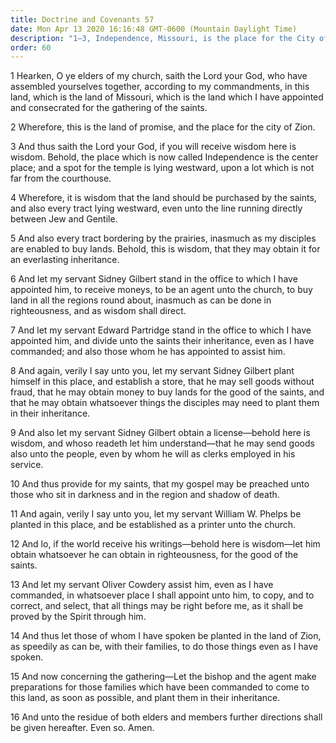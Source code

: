 ```yaml
---
title: Doctrine and Covenants 57
date: Mon Apr 13 2020 16:16:48 GMT-0600 (Mountain Daylight Time)
description: "1–3, Independence, Missouri, is the place for the City of Zion and the temple; 4–7, The Saints are to purchase lands and receive inheritances in that area; 8–16, Sidney Gilbert is to establish a store, William W. Phelps is to be a printer, and Oliver Cowdery is to edit material for publication."
order: 60
---
```


1 Hearken, O ye elders of my church, saith the Lord your God, who have assembled yourselves together, according to my commandments, in this land, which is the land of Missouri, which is the land which I have appointed and consecrated for the gathering of the saints.

2 Wherefore, this is the land of promise, and the place for the city of Zion.

3 And thus saith the Lord your God, if you will receive wisdom here is wisdom. Behold, the place which is now called Independence is the center place; and a spot for the temple is lying westward, upon a lot which is not far from the courthouse.

4 Wherefore, it is wisdom that the land should be purchased by the saints, and also every tract lying westward, even unto the line running directly between Jew and Gentile.

5 And also every tract bordering by the prairies, inasmuch as my disciples are enabled to buy lands. Behold, this is wisdom, that they may obtain it for an everlasting inheritance.

6 And let my servant Sidney Gilbert stand in the office to which I have appointed him, to receive moneys, to be an agent unto the church, to buy land in all the regions round about, inasmuch as can be done in righteousness, and as wisdom shall direct.

7 And let my servant Edward Partridge stand in the office to which I have appointed him, and divide unto the saints their inheritance, even as I have commanded; and also those whom he has appointed to assist him.

8 And again, verily I say unto you, let my servant Sidney Gilbert plant himself in this place, and establish a store, that he may sell goods without fraud, that he may obtain money to buy lands for the good of the saints, and that he may obtain whatsoever things the disciples may need to plant them in their inheritance.

9 And also let my servant Sidney Gilbert obtain a license—behold here is wisdom, and whoso readeth let him understand—that he may send goods also unto the people, even by whom he will as clerks employed in his service.

10 And thus provide for my saints, that my gospel may be preached unto those who sit in darkness and in the region and shadow of death.

11 And again, verily I say unto you, let my servant William W. Phelps be planted in this place, and be established as a printer unto the church.

12 And lo, if the world receive his writings—behold here is wisdom—let him obtain whatsoever he can obtain in righteousness, for the good of the saints.

13 And let my servant Oliver Cowdery assist him, even as I have commanded, in whatsoever place I shall appoint unto him, to copy, and to correct, and select, that all things may be right before me, as it shall be proved by the Spirit through him.

14 And thus let those of whom I have spoken be planted in the land of Zion, as speedily as can be, with their families, to do those things even as I have spoken.

15 And now concerning the gathering—Let the bishop and the agent make preparations for those families which have been commanded to come to this land, as soon as possible, and plant them in their inheritance.

16 And unto the residue of both elders and members further directions shall be given hereafter. Even so. Amen.
